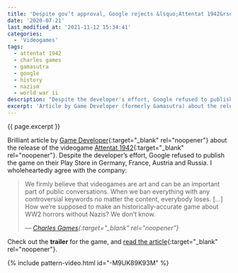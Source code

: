 ```yaml
---
title: 'Despite gov’t approval, Google rejects &lsquo;Attentat 1942&rsquo; from Google Play Store in Germany'
date: '2020-07-21'
last_modified_at: '2021-11-12 15:34:41'
categories:
  - 'Videogames'
tags:
  - attentat 1942
  - charles games
  - gamasutra
  - google
  - history
  - nazism
  - world war ii  
description: "Despite the developer's effort, Google refused to publish the game 'Attentat 1942' on their Play Store in Germany, France, Austria and Russia."
excerpt: 'Article by Game Developer (formerly Gamasutra) about the release of the videogame <em>Attentat 1942</em>. Google refused to publish the game on their Play Store in Germany, France, Austria and Russia.'
---
```

<p class="lead">{{ page.excerpt }}</p>

Brilliant article by [Game Developer](https://www.gamedeveloper.com){:target="_blank" rel="noopener"} about the release of the videogame [Attentat 1942](http://attentat1942.com/){:target="_blank" rel="noopener"}. Despite the developer’s effort, Google refused to publish the game on their Play Store in Germany, France, Austria and Russia. I wholeheartedly agree with the company:

> We firmly believe that videogames are art and can be an important part of public conversations. When we ban everything with any controversial keywords no matter the content, everybody loses. [&hellip;] How we’re supposed to make an historically-accurate game about WW2 horrors without Nazis? We don’t know.
> 
> <cite>— [Charles Games](https://charlesgames.net/){:target="_blank" rel="noopener"}</cite>

Check out the **trailer** for the game, and [read the article](https://www.gamedeveloper.com/mobile/despite-gov-t-approval-google-rejects-i-attentat-1942-i-from-google-play-store-in-germany#.XxbSv6vUSTE.wordpress){:target="_blank" rel="noopener"}.

{% include pattern-video.html id="-M9UK89K93M" %}